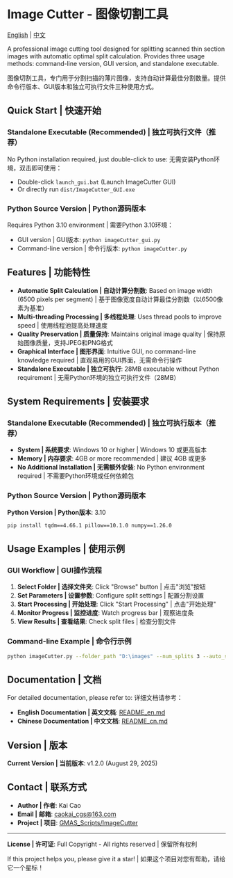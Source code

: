 # Image Cutter - 图像切割工具

[English](./README_en.md) | [中文](./README_cn.md)

A professional image cutting tool designed for splitting scanned thin section images with automatic optimal split calculation. Provides three usage methods: command-line version, GUI version, and standalone executable.

图像切割工具，专门用于分割扫描的薄片图像，支持自动计算最佳分割数量。提供命令行版本、GUI版本和独立可执行文件三种使用方式。

## Quick Start | 快速开始

### Standalone Executable (Recommended) | 独立可执行文件（推荐）

No Python installation required, just double-click to use:
无需安装Python环境，双击即可使用：

- Double-click `launch_gui.bat` (Launch ImageCutter GUI)
- Or directly run `dist/ImageCutter_GUI.exe`

### Python Source Version | Python源码版本

Requires Python 3.10 environment | 需要Python 3.10环境：

- GUI version | GUI版本: `python imageCutter_gui.py`
- Command-line version | 命令行版本: `python imageCutter.py`

## Features | 功能特性

- **Automatic Split Calculation | 自动计算分割数**: Based on image width (6500 pixels per segment) | 基于图像宽度自动计算最佳分割数（以6500像素为基准）
- **Multi-threading Processing | 多线程处理**: Uses thread pools to improve speed | 使用线程池提高处理速度
- **Quality Preservation | 质量保持**: Maintains original image quality | 保持原始图像质量，支持JPEG和PNG格式
- **Graphical Interface | 图形界面**: Intuitive GUI, no command-line knowledge required | 直观易用的GUI界面，无需命令行操作
- **Standalone Executable | 独立可执行**: 28MB executable without Python requirement | 无需Python环境的独立可执行文件（28MB）

## System Requirements | 安装要求

### Standalone Executable (Recommended) | 独立可执行版本（推荐）

- **System | 系统要求**: Windows 10 or higher | Windows 10 或更高版本
- **Memory | 内存要求**: 4GB or more recommended | 建议 4GB 或更多
- **No Additional Installation | 无需额外安装**: No Python environment required | 不需要Python环境或任何依赖包

### Python Source Version | Python源码版本

**Python Version | Python版本**: 3.10

```bash
pip install tqdm==4.66.1 pillow==10.1.0 numpy==1.26.0
```

## Usage Examples | 使用示例

### GUI Workflow | GUI操作流程

1. **Select Folder | 选择文件夹**: Click "Browse" button | 点击"浏览"按钮
2. **Set Parameters | 设置参数**: Configure split settings | 配置分割设置
3. **Start Processing | 开始处理**: Click "Start Processing" | 点击"开始处理"
4. **Monitor Progress | 监控进度**: Watch progress bar | 观察进度条
5. **View Results | 查看结果**: Check split files | 检查分割文件

### Command-line Example | 命令行示例

```bash
python imageCutter.py --folder_path "D:\images" --num_splits 3 --auto_split
```

## Documentation | 文档

For detailed documentation, please refer to:
详细文档请参考：

- **English Documentation | 英文文档**: [README_en.md](./README_en.md)
- **Chinese Documentation | 中文文档**: [README_cn.md](./README_cn.md)

## Version | 版本

**Current Version | 当前版本**: v1.2.0 (August 29, 2025)

## Contact | 联系方式

- **Author | 作者**: Kai Cao
- **Email | 邮箱**: caokai_cgs@163.com
- **Project | 项目**: [GMAS_Scripts/ImageCutter](https://github.com/Kai-FnLock/GMAS_Scripts)

---

**License | 许可证**: Full Copyright - All rights reserved | 保留所有权利

If this project helps you, please give it a star! | 如果这个项目对您有帮助，请给它一个星标！

